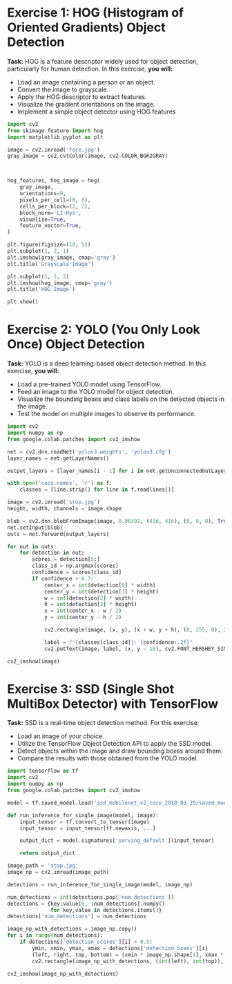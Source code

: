 # **Exercise 1: HOG (Histogram of Oriented Gradients) Object Detection**
**Task:**
HOG is a feature descriptor widely used for object detection, particularly for human detection. In
this exercise, **you will:**
* Load an image containing a person or an object.
* Convert the image to grayscale.
* Apply the HOG descriptor to extract features.
* Visualize the gradient orientations on the image.
* Implement a simple object detector using HOG features

```python
import cv2
from skimage.feature import hog
import matplotlib.pyplot as plt

image = cv2.imread('face.jpg')
gray_image = cv2.cvtColor(image, cv2.COLOR_BGR2GRAY)



hog_features, hog_image = hog(
    gray_image,
    orientations=9,
    pixels_per_cell=(8, 8),
    cells_per_block=(2, 2),
    block_norm='L2-Hys',
    visualize=True,
    feature_vector=True,
)

plt.figure(figsize=(10, 5))
plt.subplot(1, 2, 1)
plt.imshow(gray_image, cmap='gray')
plt.title('Grayscale Image')

plt.subplot(1, 2, 2)
plt.imshow(hog_image, cmap='gray')
plt.title('HOG Image')

plt.show()
```




# **Exercise 2: YOLO (You Only Look Once) Object Detection**
**Task:**
YOLO is a deep learning-based object detection method. In this exercise, **you will:**
* Load a pre-trained YOLO model using TensorFlow.
* Feed an image to the YOLO model for object detection.
* Visualize the bounding boxes and class labels on the detected objects in the image.
* Test the model on multiple images to observe its performance.

```python
import cv2
import numpy as np
from google.colab.patches import cv2_imshow

net = cv2.dnn.readNet('yolov3.weights', 'yolov3.cfg')
layer_names = net.getLayerNames()

output_layers = [layer_names[i - 1] for i in net.getUnconnectedOutLayers()]

with open('coco.names', 'r') as f:
    classes = [line.strip() for line in f.readlines()]

image = cv2.imread('stop.jpg')
height, width, channels = image.shape

blob = cv2.dnn.blobFromImage(image, 0.00392, (416, 416), (0, 0, 0), True, crop=False)
net.setInput(blob)
outs = net.forward(output_layers)

for out in outs:
    for detection in out:
        scores = detection[5:]
        class_id = np.argmax(scores)
        confidence = scores[class_id]
        if confidence > 0.7:
            center_x = int(detection[0] * width)
            center_y = int(detection[1] * height)
            w = int(detection[2] * width)
            h = int(detection[3] * height)
            x = int(center_x - w / 2)
            y = int(center_y - h / 2)

            cv2.rectangle(image, (x, y), (x + w, y + h), (0, 255, 0), 2)

            label = f"{classes[class_id]}: {confidence:.2f}"
            cv2.putText(image, label, (x, y - 10), cv2.FONT_HERSHEY_SIMPLEX, 0.5, (0, 255, 0), 2)

cv2_imshow(image)

```


# **Exercise 3: SSD (Single Shot MultiBox Detector) with TensorFlow**
**Task:**
SSD is a real-time object detection method. For this exercise:
* Load an image of your choice.
* Utilize the TensorFlow Object Detection API to apply the SSD model.
* Detect objects within the image and draw bounding boxes around them.
* Compare the results with those obtained from the YOLO model.


```python
import tensorflow as tf
import cv2
import numpy as np
from google.colab.patches import cv2_imshow

model = tf.saved_model.load('ssd_mobilenet_v2_coco_2018_03_29/saved_model')

def run_inference_for_single_image(model, image):
    input_tensor = tf.convert_to_tensor(image)
    input_tensor = input_tensor[tf.newaxis, ...]

    output_dict = model.signatures['serving_default'](input_tensor)

    return output_dict

image_path = 'stop.jpg'
image_np = cv2.imread(image_path)

detections = run_inference_for_single_image(model, image_np)

num_detections = int(detections.pop('num_detections'))
detections = {key:value[0, :num_detections].numpy()
              for key,value in detections.items()}
detections['num_detections'] = num_detections

image_np_with_detections = image_np.copy()
for i in range(num_detections):
    if detections['detection_scores'][i] > 0.5:
        ymin, xmin, ymax, xmax = detections['detection_boxes'][i]
        (left, right, top, bottom) = (xmin * image_np.shape[1], xmax * image_np.shape[1], ymin * image_np.shape[0], ymax * image_np.shape[0])
        cv2.rectangle(image_np_with_detections, (int(left), int(top)), (int(right), int(bottom)), (0, 255, 0), 2)

cv2_imshow(image_np_with_detections)

```